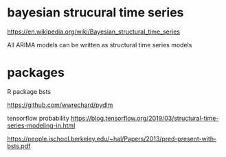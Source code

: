 
# bayesian strucural time series

https://en.wikipedia.org/wiki/Bayesian_structural_time_series

All ARIMA models can be written as structural time series models

# packages

R package bsts

https://github.com/wwrechard/pydlm

tensorflow probability
https://blog.tensorflow.org/2019/03/structural-time-series-modeling-in.html

https://people.ischool.berkeley.edu/~hal/Papers/2013/pred-present-with-bsts.pdf
